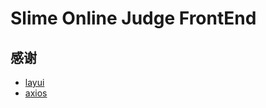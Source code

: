 # Slime Online Judge FrontEnd


## 感谢

- [layui](https://www.layui.com/)
- [axios](https://github.com/axios/axios)
